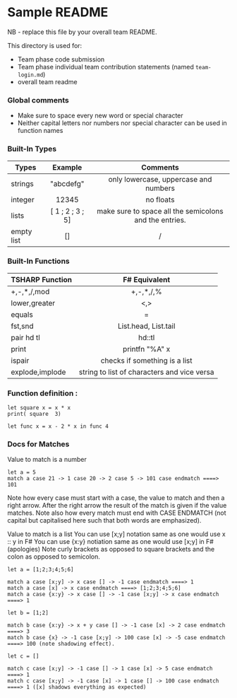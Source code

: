 # Sample README

NB - replace this file by your overall team README.

This directory is used for:

* Team phase code submission
* Team phase individual team contribution statements (named `team-login.md`)
* overall team readme

### Global comments 

* Make sure to space every new word or special character
* Neither capital letters nor numbers nor special character can be used in function names

### Built-In Types 

| Types         | Example          | Comments                                              |
| ------------- |:----------------:| :----------------------------------------------------:|
| strings       | "abcdefg"        | only lowercase, uppercase and numbers                 |
| integer       | 12345            | no floats                                             |
| lists         | [ 1 ; 2 ; 3 ; 5] | make sure to space all the semicolons and the entries.|
| empty list    | []               | /                                                     |

### Built-In Functions

|TSHARP Function  | F# Equivalent                               |
| --------------  |:-------------------------------------------:|
|+,-,*,/,mod      | +,-,*,/,%                                   |
| lower,greater   | <,>                                         |
| equals          | =                                           |
| fst,snd         | List.head, List.tail                        |
| pair hd tl      | hd::tl                                      |
| print           | printfn "%A" x                              |
| ispair          | checks if something is a list               |
| explode,implode | string to list of characters and vice versa |


### Function definition : 

``` F#
let square x = x * x
print( square  3)
```

``` F#
let func x = x - 2 * x in func 4
```

<!-- 
// function definition : 
//	let namefunc arga argb ... = ...
//
// lambda functions definition : 
//	fun arga argb ... = ...
//
// recursion functions : 
//	let rec namefunc arga argb ... = ...
//
// mutual recursion functions must be written on the same line
//	mrec namefunca arga argb ... = ... mrec namefuncb argc argd ... = ...
//
// if then else :
//	if ... then ... else ... fi
//
// matches :
// you can write match of match 
// you can only match lists
// the notation [ x ; y ; z ; w ; u ] is equivalent to x::y::z::w::u
//	match lst case ... -> ... case ... -> ... case endmatch
//	match lsta case ... -> ... case ... -> match lstb case ... -> ... case ... -> ... case endmatch case endmatch
// 
// BUILT IN FUNCTIONS
// TSHARP Function | F# Equivalent
// +,-,*,/,mod     | +,-,*,/,% 
// lower,greater   | <,>
// equals          | =
// fst,snd         | List.head, List.tail
// pair hd tl      | hd::tl
// print           | printfn "%A" x
// ispair          | checks if something is a list
// explode,implode | string to list of characters and vice versa
//
// Choosing Evaluation Order
// let f x y = .... in f lazy(x) y //WILL EXECUTE ARGUMENT X IN NORMAL ORDER aka. it will not evaluate x until it's found inside f's body -->

### Docs for Matches

Value to match is a number 

```F#
let a = 5
match a case 21 -> 1 case 20 -> 2 case 5 -> 101 case endmatch ====> 101
```

Note how every case must start with a case, the value to match and then a right arrow. After the right arrow the result of the match is given if the value matches. 
Note also how every match must end with CASE ENDMATCH (not capital but capitalised here such that both words are emphasized).

Value to match is a list
You can use [x;y] notation same as one would use x :: y in F#
You can use {x:y} notiation same as one would use [x;y] in F# (apologies)
Note curly brackets as opposed to square brackets and the colon as opposed to semicolon.

```F#
let a = [1;2;3;4;5;6]

match a case [x;y] -> x case [] -> -1 case endmatch ====> 1
match a case [x] -> x case endmatch ====> [1;2;3;4;5;6]
match a case {x:y} -> x case [] -> -1 case [x;y] -> x case endmatch ====> 1
```

```F#
let b = [1;2]

match b case {x:y} -> x + y case [] -> -1 case [x] -> 2 case endmatch ====> 3
match b case {x} -> -1 case [x;y] -> 100 case [x] -> -5 case endmatch ====> 100 (note shadowing effect).
```

```F#
let c = []

match c case [x;y] -> -1 case [] -> 1 case [x] -> 5 case endmatch ====> 1
match c case [x;y] -> -1 case [x] -> 1 case [] -> 100 case endmatch ====> 1 ([x] shadows everything as expected)
```
